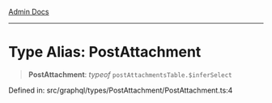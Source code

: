 [Admin Docs](/)

***

# Type Alias: PostAttachment

> **PostAttachment**: *typeof* `postAttachmentsTable.$inferSelect`

Defined in: src/graphql/types/PostAttachment/PostAttachment.ts:4
